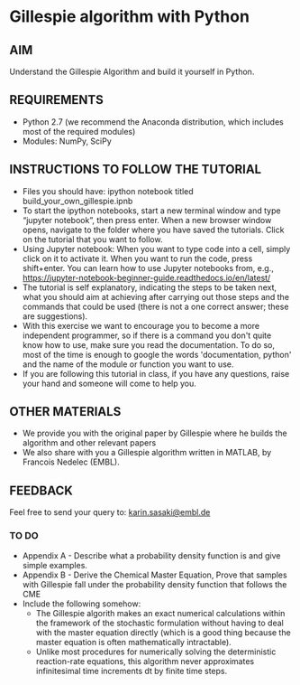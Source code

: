 # Gillespie algorithm with Python

## AIM

Understand the Gillespie Algorithm and build it yourself in Python.


## REQUIREMENTS
- Python 2.7 (we recommend the Anaconda distribution, which includes most of the required modules)
- Modules: NumPy, SciPy


## INSTRUCTIONS TO FOLLOW THE TUTORIAL

- Files you should have: ipython notebook titled build_your_own_gillespie.ipnb 
- To start the ipython notebooks, start a new terminal window and type “jupyter notebook”, then press enter. When a new browser window opens, navigate to the folder where you have saved the tutorials. Click on the tutorial that you want to follow.  
- Using Jupyter notebook: When you want to type code into a cell, simply click on it to activate it. When you want to run the code, press shift+enter. You can learn how to use Jupyter notebooks from, e.g., https://jupyter-notebook-beginner-guide.readthedocs.io/en/latest/
- The tutorial is self explanatory, indicating the steps to be taken next, what you should aim at achieving after carrying out those steps and the commands that could be used (there is not a one correct answer; these are suggestions).
- With this exercise we want to encourage you to become a more independent programmer, so if there is a command you don't quite know how to use, make sure you read the documentation. To do so, most of the time is enough to google the words 'documentation, python' and the name of the module or function you want to use.
- If you are following this tutorial in class, if you have any questions, raise your hand and someone will come to help you. 


## OTHER MATERIALS
- We provide you with the original paper by Gillespie where he builds the algorithm and other relevant papers
- We also share with you a Gillespie algorithm written in MATLAB, by Francois Nedelec (EMBL).

## FEEDBACK
Feel free to send your query to:
karin.sasaki@embl.de


### TO DO

- Appendix A - Describe what a probability density function is and give simple examples.
- Appendix B - Derive the Chemical Master Equation, Prove that samples with Gillespie fall under the probability density function that follows the CME
- Include the following somehow: 
    * The Gillespie algorith makes an exact numerical calculations within the framework of the stochastic formulation 
without having to deal with the master equation directly (which is a good thing because the master equation is often mathematically intractable). 
    * Unlike most procedures for numerically solving the deterministic reaction-rate equations, this algorithm never approximates infinitesimal time increments dt by finite time steps.

